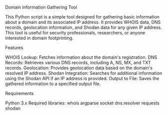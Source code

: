 Domain Information Gathering Tool

This Python script is a simple tool designed for gathering basic information about a domain and its associated IP address.
It provides WHOIS data, DNS records, geolocation information, and Shodan data for any given IP address. 
This tool is useful for security professionals, researchers, or anyone interested in domain footprinting.

Features

WHOIS Lookup: Fetches information about the domain's registration.
DNS Records: Retrieves various DNS records, including A, NS, MX, and TXT records.
Geolocation: Provides geolocation data based on the domain's resolved IP address.
Shodan Integration: Searches for additional information using the Shodan API if an IP address is provided.
Output to File: Saves the gathered information to a specified output file.

Requirements

Python 3.x
Required libraries:
whois
argparse
socket
dns.resolver
requests
shodan

